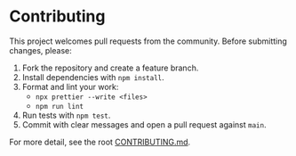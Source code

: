 # Contributing

This project welcomes pull requests from the community. Before submitting changes, please:

1. Fork the repository and create a feature branch.
2. Install dependencies with `npm install`.
3. Format and lint your work:
   - `npx prettier --write <files>`
   - `npm run lint`
4. Run tests with `npm test`.
5. Commit with clear messages and open a pull request against `main`.

For more detail, see the root [CONTRIBUTING.md](../../../../CONTRIBUTING.md).
